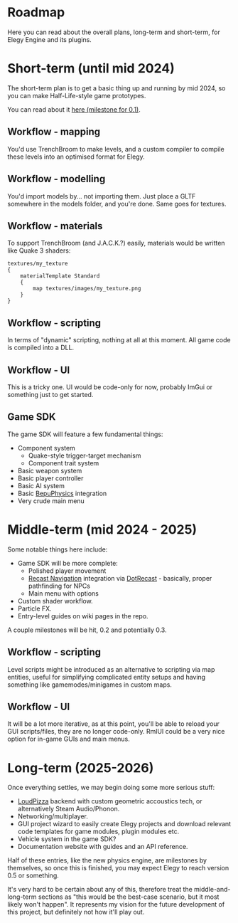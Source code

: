 
# Roadmap

Here you can read about the overall plans, long-term and short-term, for Elegy Engine and its plugins.

# Short-term (until mid 2024)

The short-term plan is to get a basic thing up and running by mid 2024, so you can make Half-Life-style game prototypes.

You can read about it [here (milestone for 0.1)](https://github.com/ElegyEngine/ElegyEngine/issues/1).

## Workflow - mapping
You'd use TrenchBroom to make levels, and a custom compiler to compile these levels into an optimised format for Elegy.

## Workflow - modelling
You'd import models by... not importing them. Just place a GLTF somewhere in the models folder, and you're done. Same goes for textures.

## Workflow - materials
To support TrenchBroom (and J.A.C.K.?) easily, materials would be written like Quake 3 shaders:
```
textures/my_texture
{
	materialTemplate Standard
	{
		map textures/images/my_texture.png
	}
}
```

## Workflow - scripting
In terms of "dynamic" scripting, nothing at all at this moment. All game code is compiled into a DLL.

## Workflow - UI
This is a tricky one. UI would be code-only for now, probably ImGui or something just to get started.

## Game SDK
The game SDK will feature a few fundamental things:
- Component system
	- Quake-style trigger-target mechanism
	- Component trait system
- Basic weapon system
- Basic player controller
- Basic AI system
- Basic [BepuPhysics](https://github.com/bepu/bepuphysics2) integration
- Very crude main menu

# Middle-term (mid 2024 - 2025)
Some notable things here include:
- Game SDK will be more complete:
	- Polished player movement
	- [Recast Navigation](https://github.com/recastnavigation/recastnavigation) integration via [DotRecast](https://github.com/ikpil/DotRecast) - basically, proper pathfinding for NPCs
	- Main menu with options
- Custom shader workflow.
- Particle FX.
- Entry-level guides on wiki pages in the repo.

A couple milestones will be hit, 0.2 and potentially 0.3.

## Workflow - scripting
Level scripts might be introduced as an alternative to scripting via map entities, useful for simplifying complicated entity setups and having something like gamemodes/minigames in custom maps.

## Workflow - UI
It will be a lot more iterative, as at this point, you'll be able to reload your GUI scripts/files, they are no longer code-only. RmlUI could be a very nice option for in-game GUIs and main menus.

# Long-term (2025-2026)

Once everything settles, we may begin doing some more serious stuff:
- [LoudPizza](https://github.com/TechPizzaDev/LoudPizza) backend with custom geometric accoustics tech, or alternatively Steam Audio/Phonon.
- Networking/multiplayer.
- GUI project wizard to easily create Elegy projects and download relevant code templates for game modules, plugin modules etc.
- Vehicle system in the game SDK?
- Documentation website with guides and an API reference.

Half of these entries, like the new physics engine, are milestones by themselves, so once this is finished, you may expect Elegy to reach version 0.5 or something.

It's very hard to be certain about any of this, therefore treat the middle-and-long-term sections as "this would be the best-case scenario, but it most likely won't happen". It represents my vision for the future development of this project, but definitely not how it'll play out.
